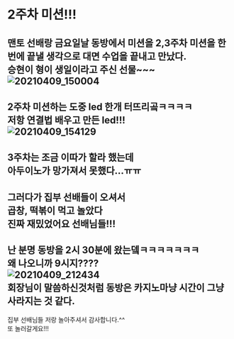 2주차 미션!!!
==========
맨토 선배랑 금요일날 동방에서 미션을 2,3주차 미션을 한번에 끝낼 생각으로 대면 수업을 끝내고 만났다.   
승현이 형이 생일이라고 주신 선물~~~   
![20210409_150004](https://user-images.githubusercontent.com/81511939/114269115-e6291000-9a3f-11eb-872a-8e7049af1c56.jpg)   
---------------------------
2주차 미션하는 도중 led 한개 터뜨리곸ㅋㅋㅋㅋ   
저항 연결법 배우고 만든 led!!!   
![20210409_154129](https://user-images.githubusercontent.com/81511939/114269282-1de48780-9a41-11eb-9e2a-ff7d72d2956d.jpg)   
----------------------
3주차는 조금 이따가 할라 했는데    
아두이노가 망가져서 못했다...ㅠㅠ   
-----------------
그러다가 집부 선배들이 오셔서   
곱창, 떡볶이 먹고 놀았다   
진짜 재밌었어요 선배님들!!!   
-----------------
난 분명 동방을 2시 30분에 왔는뎈ㅋㅋㅋㅋㅋㅋㅋ   
왜 나오니까 9시지????   
![20210409_212434](https://user-images.githubusercontent.com/81511939/114269407-d7435d00-9a41-11eb-916c-ba54e3b9746a.jpg)   
회장님이 말씀하신것처럼 동방은 카지노마냥 시간이 그냥 사라지는 것 같다.   
-----------
집부 선배님들 저랑 놀아주셔서 감사합니다.^^   
또 놀러갈게요!!!   

